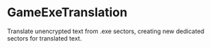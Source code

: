 # GameExeTranslation
Translate unencrypted text from .exe sectors, creating new dedicated sectors for translated text.
